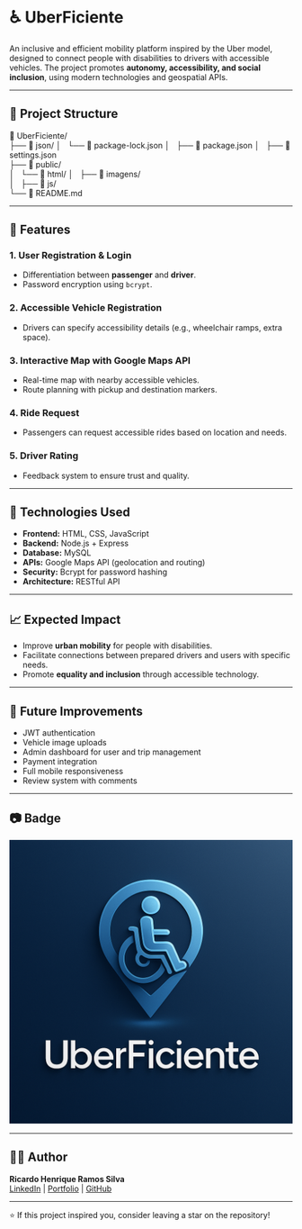 # ♿ UberFiciente

An inclusive and efficient mobility platform inspired by the Uber model, designed to connect people with disabilities to drivers with accessible vehicles. The project promotes **autonomy, accessibility, and social inclusion**, using modern technologies and geospatial APIs.

---

## 📌 Project Structure

📁 UberFiciente/  
├── 📁 json/
│   └── 📁 package-lock.json
│   ├── 📁 package.json
│   ├── 📁 settings.json  
├── 📁 public/  
│   └── 📁 html/
│   ├── 📁 imagens/  
│   ├── 📁 js/    
└── 📄 README.md  

---

## 🚀 Features

### 1. **User Registration & Login**
- Differentiation between **passenger** and **driver**.
- Password encryption using `bcrypt`.

### 2. **Accessible Vehicle Registration**
- Drivers can specify accessibility details (e.g., wheelchair ramps, extra space).

### 3. **Interactive Map with Google Maps API**
- Real-time map with nearby accessible vehicles.
- Route planning with pickup and destination markers.

### 4. **Ride Request**
- Passengers can request accessible rides based on location and needs.

### 5. **Driver Rating**
- Feedback system to ensure trust and quality.

---

## 🧠 Technologies Used

- **Frontend:** HTML, CSS, JavaScript  
- **Backend:** Node.js + Express  
- **Database:** MySQL  
- **APIs:** Google Maps API (geolocation and routing)  
- **Security:** Bcrypt for password hashing  
- **Architecture:** RESTful API

---

## 📈 Expected Impact

- Improve **urban mobility** for people with disabilities.  
- Facilitate connections between prepared drivers and users with specific needs.  
- Promote **equality and inclusion** through accessible technology.

---

## 🧰 Future Improvements

- JWT authentication  
- Vehicle image uploads  
- Admin dashboard for user and trip management  
- Payment integration  
- Full mobile responsiveness  
- Review system with comments

---

## 📷 Badge

![UberFiciente Badge](https://raw.githubusercontent.com/ricardohenrique1609/Uberficiente/main/public/imagens/badge_uberficiente.png)


---

## 👨‍💻 Author

**Ricardo Henrique Ramos Silva**  
[LinkedIn](https://linkedin.com/in/ricardo-henrique-28939b275) | [Portfolio](https://curriculoricardo.netlify.app/) | [GitHub](https://github.com/ricardohenrique1609)

---

⭐️ If this project inspired you, consider leaving a star on the repository!
